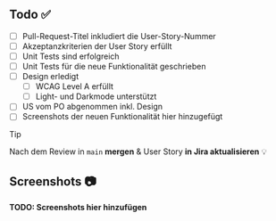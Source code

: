 ## Todo ✅
- [ ] Pull-Request-Titel inkludiert die User-Story-Nummer
- [ ] Akzeptanzkriterien der User Story erfüllt
- [ ] Unit Tests sind erfolgreich
- [ ] Unit Tests für die neue Funktionalität geschrieben
- [ ] Design erledigt
  - [ ] WCAG Level A erfüllt
  - [ ] Light- und Darkmode unterstützt
- [ ] US vom PO abgenommen inkl. Design
- [ ] Screenshots der neuen Funktionalität hier hinzugefügt

> [!TIP]
> Nach dem Review in `main` **mergen** & User Story **in Jira aktualisieren** 💡


## Screenshots 📷
**TODO: Screenshots hier hinzufügen**
